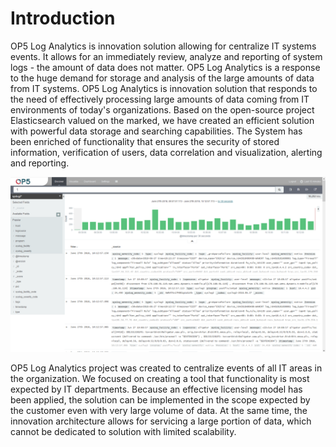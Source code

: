 Introduction
============

OP5 Log Analytics is innovation solution allowing for centralize IT
systems events. It allows for an immediately review, analyze and
reporting of system logs - the amount of data does not matter. 
OP5 Log Analytics is a response to the huge demand for storage and
analysis of the large amounts of data from IT systems. 
OP5 Log Analytics is innovation solution that responds to the need of
effectively processing large amounts of data coming from IT
environments of today's organizations. Based on the open-source
project Elasticsearch valued on the marked, we have created an
efficient solution with powerful data storage and searching
capabilities. The System has been enriched of functionality that
ensures the security of stored information, verification of users,
data correlation and visualization, alerting and reporting.

![]( /./media/media/image2.png ) 

OP5 Log Analytics project was created to centralize events of all IT
areas in the organization. We focused on creating a tool that
functionality is most expected by IT departments. Because an effective
licensing model has been applied, the solution can be implemented in
the scope expected by the customer even with very large volume of
data. At the same time, the innovation architecture allows for
servicing a large portion of data, which cannot be dedicated to
solution with limited scalability.
